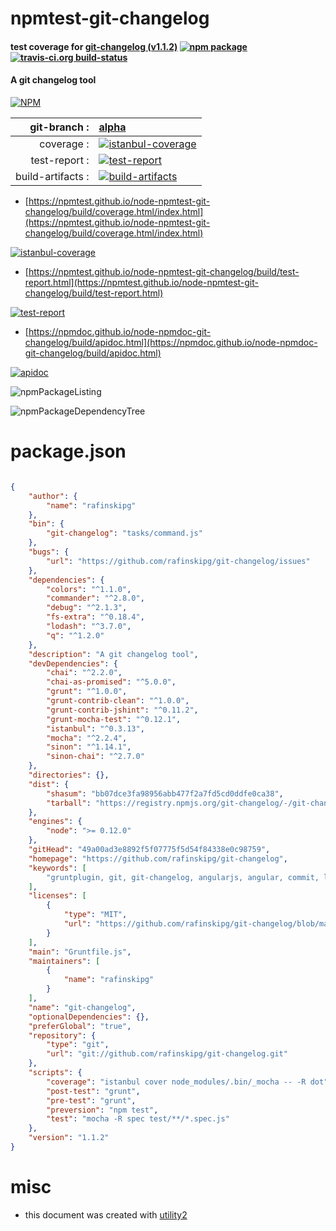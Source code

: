 # npmtest-git-changelog

#### test coverage for  [git-changelog (v1.1.2)](https://github.com/rafinskipg/git-changelog)  [![npm package](https://img.shields.io/npm/v/npmtest-git-changelog.svg?style=flat-square)](https://www.npmjs.org/package/npmtest-git-changelog) [![travis-ci.org build-status](https://api.travis-ci.org/npmtest/node-npmtest-git-changelog.svg)](https://travis-ci.org/npmtest/node-npmtest-git-changelog)

#### A git changelog tool

[![NPM](https://nodei.co/npm/git-changelog.png?downloads=true&downloadRank=true&stars=true)](https://www.npmjs.com/package/git-changelog)

| git-branch : | [alpha](https://github.com/npmtest/node-npmtest-git-changelog/tree/alpha)|
|--:|:--|
| coverage : | [![istanbul-coverage](https://npmtest.github.io/node-npmtest-git-changelog/build/coverage.badge.svg)](https://npmtest.github.io/node-npmtest-git-changelog/build/coverage.html/index.html)|
| test-report : | [![test-report](https://npmtest.github.io/node-npmtest-git-changelog/build/test-report.badge.svg)](https://npmtest.github.io/node-npmtest-git-changelog/build/test-report.html)|
| build-artifacts : | [![build-artifacts](https://npmtest.github.io/node-npmtest-git-changelog/glyphicons_144_folder_open.png)](https://github.com/npmtest/node-npmtest-git-changelog/tree/gh-pages/build)|

- [https://npmtest.github.io/node-npmtest-git-changelog/build/coverage.html/index.html](https://npmtest.github.io/node-npmtest-git-changelog/build/coverage.html/index.html)

[![istanbul-coverage](https://npmtest.github.io/node-npmtest-git-changelog/build/screenCapture.buildCi.browser.%252Ftmp%252Fbuild%252Fcoverage.lib.html.png)](https://npmtest.github.io/node-npmtest-git-changelog/build/coverage.html/index.html)

- [https://npmtest.github.io/node-npmtest-git-changelog/build/test-report.html](https://npmtest.github.io/node-npmtest-git-changelog/build/test-report.html)

[![test-report](https://npmtest.github.io/node-npmtest-git-changelog/build/screenCapture.buildCi.browser.%252Ftmp%252Fbuild%252Ftest-report.html.png)](https://npmtest.github.io/node-npmtest-git-changelog/build/test-report.html)

- [https://npmdoc.github.io/node-npmdoc-git-changelog/build/apidoc.html](https://npmdoc.github.io/node-npmdoc-git-changelog/build/apidoc.html)

[![apidoc](https://npmdoc.github.io/node-npmdoc-git-changelog/build/screenCapture.buildCi.browser.%252Ftmp%252Fbuild%252Fapidoc.html.png)](https://npmdoc.github.io/node-npmdoc-git-changelog/build/apidoc.html)

![npmPackageListing](https://npmtest.github.io/node-npmtest-git-changelog/build/screenCapture.npmPackageListing.svg)

![npmPackageDependencyTree](https://npmtest.github.io/node-npmtest-git-changelog/build/screenCapture.npmPackageDependencyTree.svg)



# package.json

```json

{
    "author": {
        "name": "rafinskipg"
    },
    "bin": {
        "git-changelog": "tasks/command.js"
    },
    "bugs": {
        "url": "https://github.com/rafinskipg/git-changelog/issues"
    },
    "dependencies": {
        "colors": "^1.1.0",
        "commander": "^2.8.0",
        "debug": "^2.1.3",
        "fs-extra": "^0.18.4",
        "lodash": "^3.7.0",
        "q": "^1.2.0"
    },
    "description": "A git changelog tool",
    "devDependencies": {
        "chai": "^2.2.0",
        "chai-as-promised": "^5.0.0",
        "grunt": "^1.0.0",
        "grunt-contrib-clean": "^1.0.0",
        "grunt-contrib-jshint": "^0.11.2",
        "grunt-mocha-test": "^0.12.1",
        "istanbul": "^0.3.13",
        "mocha": "^2.2.4",
        "sinon": "^1.14.1",
        "sinon-chai": "^2.7.0"
    },
    "directories": {},
    "dist": {
        "shasum": "bb07dce3fa98956abb477f2a7fd5cd0ddfe0ca38",
        "tarball": "https://registry.npmjs.org/git-changelog/-/git-changelog-1.1.2.tgz"
    },
    "engines": {
        "node": ">= 0.12.0"
    },
    "gitHead": "49a00ad3e8892f5f07775f5d54f84338e0c98759",
    "homepage": "https://github.com/rafinskipg/git-changelog",
    "keywords": [
        "gruntplugin, git, git-changelog, angularjs, angular, commit, log"
    ],
    "licenses": [
        {
            "type": "MIT",
            "url": "https://github.com/rafinskipg/git-changelog/blob/master/LICENSE-MIT"
        }
    ],
    "main": "Gruntfile.js",
    "maintainers": [
        {
            "name": "rafinskipg"
        }
    ],
    "name": "git-changelog",
    "optionalDependencies": {},
    "preferGlobal": "true",
    "repository": {
        "type": "git",
        "url": "git://github.com/rafinskipg/git-changelog.git"
    },
    "scripts": {
        "coverage": "istanbul cover node_modules/.bin/_mocha -- -R dot",
        "post-test": "grunt",
        "pre-test": "grunt",
        "preversion": "npm test",
        "test": "mocha -R spec test/**/*.spec.js"
    },
    "version": "1.1.2"
}
```



# misc
- this document was created with [utility2](https://github.com/kaizhu256/node-utility2)

